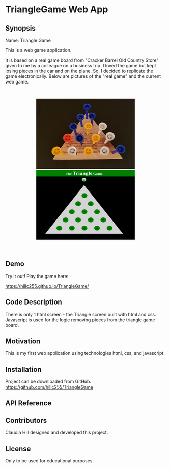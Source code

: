 # TriangleGame Web App

## Synopsis

Name:  Triangle Game

This is a web game application.

It is based on a real game board from "Cracker Barrel Old Country Store" given to
 me by a colleague on a business trip.  I loved the game but kept losing pieces in the car and on the plane.  So, I decided to replicate the game electronically.  Below are pictures of the "real game"  and the current web game.
</p>
</p>
</br>
 
<p align="center">
 <kbd><img width="310" height="220" src="readme_assets/real_game.png"></kbd>
 <kbd><img width="310" height="220" src="readme_assets/triangle_game.png"></kbd>
</p>
</br>

## Demo
 
Try it out! Play the game here:

https://hillc255.github.io/TriangleGame/


## Code Description

There is only 1 html screen - the Triangle screen built with html and css.  Javascript is used for the logic removing pieces from the triangle game board.


## Motivation

This is my first web application using technologies html, css, and javascript.

## Installation

Project can be downloaded from GitHub.  
https://github.com/hillc255/TriangleGame

## API Reference


## Contributors

Claudia Hill designed and developed this project.

## License

Only to be used for educational purposes.
